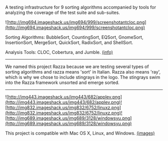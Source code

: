 A testing infrastructure for 9 sorting algorithms accompanied by tools for analyzing the coverage of the test suite and sub-suites.

![http://img694.imageshack.us/img694/999/screenshotantcloc.png](http://img694.imageshack.us/img694/999/screenshotantcloc.png)

Sorting Algorithms: BubbleSort, CountingSort, EQSort, GnomeSort, InsertionSort, MergeSort, QuickSort, RadixSort, and ShellSort.

Analysis Tools: CLOC, Cobertura, and Jumble. [(info)](Tools.md)


---


We named this project Razza because we are testing several types of sorting algorithms and razza means 'sort' in Italian.  Razza also means 'ray', which is why we chose to include stingrays in the logo.  The stingrays swim into the Razza framework unsorted and emerge sorted.


---


![http://img443.imageshack.us/img443/682/applev.png](http://img443.imageshack.us/img443/682/applev.png)![http://img832.imageshack.us/img832/6752/linuxz.png](http://img832.imageshack.us/img832/6752/linuxz.png)![http://img689.imageshack.us/img689/3128/windowsyu.png](http://img689.imageshack.us/img689/3128/windowsyu.png)

This project is compatible with Mac OS X, Linux, and Windows. [(images)](http://www.iconarchive.com/show/operating-systems-icons-by-tatice.html)